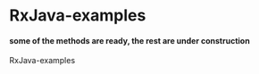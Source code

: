 # RxJava-examples
#### some of the methods are ready, the rest are under construction
RxJava-examples
